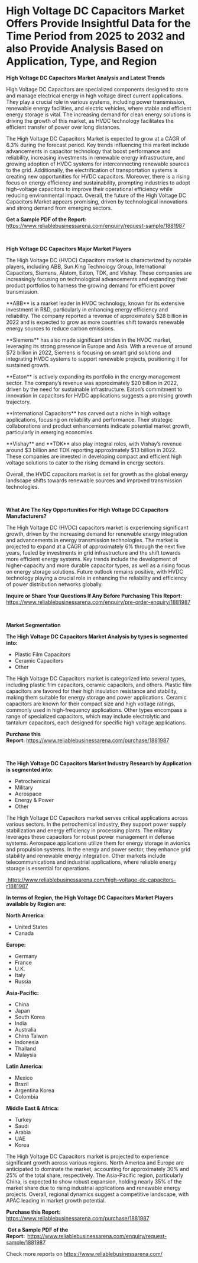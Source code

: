 <p><h1>High Voltage DC Capacitors Market Offers Provide Insightful Data for the Time Period from 2025 to 2032 and also Provide Analysis Based on Application, Type, and Region</h1></p><p><strong>High Voltage DC Capacitors Market Analysis and Latest Trends</strong></p>
<p><p>High Voltage DC Capacitors are specialized components designed to store and manage electrical energy in high voltage direct current applications. They play a crucial role in various systems, including power transmission, renewable energy facilities, and electric vehicles, where stable and efficient energy storage is vital. The increasing demand for clean energy solutions is driving the growth of this market, as HVDC technology facilitates the efficient transfer of power over long distances.</p><p>The High Voltage DC Capacitors Market is expected to grow at a CAGR of 6.3% during the forecast period. Key trends influencing this market include advancements in capacitor technology that boost performance and reliability, increasing investments in renewable energy infrastructure, and growing adoption of HVDC systems for interconnecting renewable sources to the grid. Additionally, the electrification of transportation systems is creating new opportunities for HVDC capacitors. Moreover, there is a rising focus on energy efficiency and sustainability, prompting industries to adopt high-voltage capacitors to improve their operational efficiency while reducing environmental impact. Overall, the future of the High Voltage DC Capacitors Market appears promising, driven by technological innovations and strong demand from emerging sectors.</p></p>
<p><strong>Get a Sample PDF of the Report:&nbsp;</strong> <a href="https://www.reliablebusinessarena.com/enquiry/request-sample/1881987?utm_campaign=3098&utm_medium=2&utm_source=Github&utm_content=ia&utm_term=06042025&utm_id=high-voltage-dc-capacitors">https://www.reliablebusinessarena.com/enquiry/request-sample/1881987</a></p>
<p>&nbsp;</p>
<p><strong>High Voltage DC Capacitors Major Market Players</strong></p>
<p><p>The High Voltage DC (HVDC) Capacitors market is characterized by notable players, including ABB, Sun.King Technology Group, International Capacitors, Siemens, Alstom, Eaton, TDK, and Vishay. These companies are increasingly focusing on technological advancements and expanding their product portfolios to harness the growing demand for efficient power transmission.</p><p>**ABB** is a market leader in HVDC technology, known for its extensive investment in R&D, particularly in enhancing energy efficiency and reliability. The company reported a revenue of approximately $28 billion in 2022 and is expected to grow as more countries shift towards renewable energy sources to reduce carbon emissions.</p><p>**Siemens** has also made significant strides in the HVDC market, leveraging its strong presence in Europe and Asia. With a revenue of around $72 billion in 2022, Siemens is focusing on smart grid solutions and integrating HVDC systems to support renewable projects, positioning it for sustained growth.</p><p>**Eaton** is actively expanding its portfolio in the energy management sector. The company’s revenue was approximately $20 billion in 2022, driven by the need for sustainable infrastructure. Eaton’s commitment to innovation in capacitors for HVDC applications suggests a promising growth trajectory.</p><p>**International Capacitors** has carved out a niche in high voltage applications, focusing on reliability and performance. Their strategic collaborations and product enhancements indicate potential market growth, particularly in emerging economies.</p><p>**Vishay** and **TDK** also play integral roles, with Vishay’s revenue around $3 billion and TDK reporting approximately $13 billion in 2022. These companies are invested in developing compact and efficient high voltage solutions to cater to the rising demand in energy sectors.</p><p>Overall, the HVDC capacitors market is set for growth as the global energy landscape shifts towards renewable sources and improved transmission technologies.</p></p>
<p>&nbsp;</p>
<p><strong>What Are The Key Opportunities For High Voltage DC Capacitors Manufacturers?</strong></p>
<p><p>The High Voltage DC (HVDC) capacitors market is experiencing significant growth, driven by the increasing demand for renewable energy integration and advancements in energy transmission technologies. The market is projected to expand at a CAGR of approximately 6% through the next five years, fueled by investments in grid infrastructure and the shift towards more efficient energy systems. Key trends include the development of higher-capacity and more durable capacitor types, as well as a rising focus on energy storage solutions. Future outlook remains positive, with HVDC technology playing a crucial role in enhancing the reliability and efficiency of power distribution networks globally.</p></p>
<p><strong>Inquire or Share Your Questions If Any Before Purchasing This Report:</strong> <a href="https://www.reliablebusinessarena.com/enquiry/pre-order-enquiry/1881987?utm_campaign=3098&utm_medium=2&utm_source=Github&utm_content=ia&utm_term=06042025&utm_id=high-voltage-dc-capacitors">https://www.reliablebusinessarena.com/enquiry/pre-order-enquiry/1881987</a></p>
<p>&nbsp;</p>
<p><strong>Market Segmentation</strong></p>
<p><strong>The High Voltage DC Capacitors Market Analysis by types is segmented into:</strong></p>
<p><ul><li>Plastic Film Capacitors</li><li>Ceramic Capacitors</li><li>Other</li></ul></p>
<p><p>The High Voltage DC Capacitors market is categorized into several types, including plastic film capacitors, ceramic capacitors, and others. Plastic film capacitors are favored for their high insulation resistance and stability, making them suitable for energy storage and power applications. Ceramic capacitors are known for their compact size and high voltage ratings, commonly used in high-frequency applications. Other types encompass a range of specialized capacitors, which may include electrolytic and tantalum capacitors, each designed for specific high voltage applications.</p></p>
<p><strong>Purchase this Report:&nbsp;</strong><a href="https://www.reliablebusinessarena.com/purchase/1881987?utm_campaign=3098&utm_medium=2&utm_source=Github&utm_content=ia&utm_term=06042025&utm_id=high-voltage-dc-capacitors">https://www.reliablebusinessarena.com/purchase/1881987</a></p>
<p>&nbsp;</p>
<p><strong>The High Voltage DC Capacitors Market Industry Research by Application is segmented into:</strong></p>
<p><ul><li>Petrochemical</li><li>Military</li><li>Aerospace</li><li>Energy & Power</li><li>Other</li></ul></p>
<p><p>The High Voltage DC Capacitors market serves critical applications across various sectors. In the petrochemical industry, they support power supply stabilization and energy efficiency in processing plants. The military leverages these capacitors for robust power management in defense systems. Aerospace applications utilize them for energy storage in avionics and propulsion systems. In the energy and power sector, they enhance grid stability and renewable energy integration. Other markets include telecommunications and industrial applications, where reliable energy storage is essential for operations.</p></p>
<p><a href="https://www.reliablebusinessarena.com/high-voltage-dc-capacitors-r1881987?utm_campaign=3098&utm_medium=2&utm_source=Github&utm_content=ia&utm_term=06042025&utm_id=high-voltage-dc-capacitors">&nbsp;https://www.reliablebusinessarena.com/high-voltage-dc-capacitors-r1881987</a></p>
<p><strong>In terms of Region, the High Voltage DC Capacitors Market Players available by Region are:</strong></p>
<p>
    <p> <strong> North America: </strong>
        <ul>
            <li>United States</li>
            <li>Canada</li>
        </ul>
        </p> 
    <p> <strong> Europe: </strong>
        <ul>
            <li>Germany</li>
            <li>France</li>
            <li>U.K.</li>
            <li>Italy</li>
            <li>Russia</li>
        </ul>
        </p> 
    <p> <strong> Asia-Pacific: </strong>
        <ul>
            <li>China</li>
            <li>Japan</li>
            <li>South Korea</li>
            <li>India</li>
            <li>Australia</li>
            <li>China Taiwan</li>
            <li>Indonesia</li>
            <li>Thailand</li>
            <li>Malaysia</li>
        </ul>
        </p> 
    <p> <strong> Latin America: </strong>
        <ul>
            <li>Mexico</li>
            <li>Brazil</li>
            <li>Argentina Korea</li>
            <li>Colombia</li>
        </ul>
        </p> 
    <p> <strong> Middle East & Africa: </strong>
        <ul>
            <li>Turkey</li>
            <li>Saudi</li>
            <li>Arabia</li>
            <li>UAE</li>
            <li>Korea</li>
        </ul>
    </p>
    </p>
<p><p>The High Voltage DC Capacitors market is projected to experience significant growth across various regions. North America and Europe are anticipated to dominate the market, accounting for approximately 30% and 25% of the total share, respectively. The Asia-Pacific region, particularly China, is expected to show robust expansion, holding nearly 35% of the market share due to rising industrial applications and renewable energy projects. Overall, regional dynamics suggest a competitive landscape, with APAC leading in market growth potential.</p></p>
<p><strong>Purchase this Report: </strong><a href="https://www.reliablebusinessarena.com/purchase/1881987?utm_campaign=3098&utm_medium=2&utm_source=Github&utm_content=ia&utm_term=06042025&utm_id=high-voltage-dc-capacitors">https://www.reliablebusinessarena.com/purchase/1881987</a></p>
<p>&nbsp;<strong>Get a Sample PDF of the Report:&nbsp;&nbsp;</strong><a href="https://www.reliablebusinessarena.com/enquiry/request-sample/1881987?utm_campaign=3098&utm_medium=2&utm_source=Github&utm_content=ia&utm_term=06042025&utm_id=high-voltage-dc-capacitors">https://www.reliablebusinessarena.com/enquiry/request-sample/1881987</a></p>
<p><strong></strong></p>
<p>Check more reports on <a href="https://www.reliablebusinessarena.com/?utm_campaign=3098&utm_medium=2&utm_source=Github&utm_content=ia&utm_term=06042025&utm_id=high-voltage-dc-capacitors">https://www.reliablebusinessarena.com/</a></p>